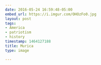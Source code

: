```yaml
---
date: 2016-05-24 16:59:48-05:00
embed_url: https://i.imgur.com/OHOzFo0.jpg
layout: post
tags:
- America
- patriotism
- history
timestamp: 1464127188
title: Murica
type: image

---
```

<img src="https://i.imgur.com/OHOzFo0.jpg" alt="" />

